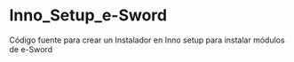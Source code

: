 # Inno_Setup_e-Sword
Código fuente para crear un Instalador en Inno setup para instalar módulos de e-Sword
